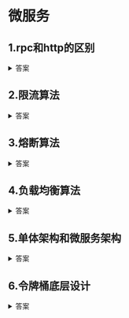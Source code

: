 # 微服务

## 1.rpc和http的区别
<details>
<summary>答案</summary>
<p>1.用途不同: http一般用于web浏览器和服务器之间的通信。rpc一般用于跨主机的方法调用</p>
<p>2.服务发现：http一般通过dns服务进行服务发现，而rpc通过专门的中间服务保存服务名和Ip地址(如Consul，etcd，zk)</p>
<p>3.底层链接形式：rpc中有一个链接池，发数据的时候从连接池中取一条出来，用完放回去下次再复用，有利于提高网络请求性能</p>
<p>4.传输的内容不同：http是使用的json传输数据,rpc用的protobuf传输数据</p>
</details>

## 2.限流算法
<details>
<summary>答案</summary>
<p>1.基于计数的限流算法：在固定时间窗口，每收到一个请求计数器+1，超过阈值后拒绝请求，到达下一个时间窗口后计数器清空</p>
<p>优点：实现简单，资源消耗少。 缺点：无法处理突发流量，无法解决突刺现象(一个时间窗口的末端和下一个时间窗口的始端，会导致请求数量超过阈值)</p>
<p>2.基于滑动窗口的限流算法：将时间分成多个固定大小的连续小窗口，随着时间的推进窗口向右滑动，使得窗口切换变得更加平滑</p>
<p>优点：平滑限流，适合突发流量。缺点：空间占用大，复杂性高</p>
<p>3.漏桶算法：桶有固定容量，桶上有固定的漏水口表示系统能处理请求的速度，当请求速率超过漏水速度，请求会被堆积起来</p>
<p>优点：流量稳定，可以防止系统负过载。缺点：无法处理突发流量缺乏弹性，资源利用率不高</p>
<p>4.令牌桶算法：桶有固定容量，定期向桶中放入令牌，请求到来时取令牌，没有令牌则拒绝请求</p>
<p>优点：允许突发流量，平滑限流 缺点：无法限制瞬时流量，内存占用大</p>
</details>


## 3.熔断算法
<details>
<summary>答案</summary>
<p>1.hystrix熔断算法：将熔断器的状态分为三种，关闭，开启，半开启。关闭状态是初始状态，当调用总数达到200，并且错误率超过50%(通过滑动窗口实现)，则进入开启状态。开启状态会立即返回错误，当冷却时间到了之后会进入半开启状态。半开启状态会允许一定数量的请求取调用服务端，如果请求调用成功数量达到参数值，则进入关闭状态</p>
<p>2.google sre熔断算法：当请求总数>=K*请求成功数(K是熔断器的敏感参数)，会打开熔断器，以max(0,请求总数-K*请求成功数)/(请求成功数+1)的概率被拒绝，从而实现自适应熔断</p>
<p>hystrix会导致如果服务出现波动，可能导致一段时间不可用。而 google sre的自适应性更强</p>
</details>

## 4.负载均衡算法
<details>
<summary>答案</summary>
<p>1.轮询</p>
<p>2.加权轮询</p>
<p>3.最少连接</p>
<p>4.一致性哈希</p>
<p>5.加权最少连接</p>
</details>

## 5.单体架构和微服务架构
<details>
<summary>答案</summary>
<p>1.单体架构就是将多个功能都写在一起，所有功能耦合在在一起，互相影响，不能单独开发和调试</p>
<p>2.微服务就是将单体架构的多个功能进行拆分成多个服务，每个服务都是一个独立运行的程序，服务之间相互独立，服务功能单一，一个服务可以调用其他服务的功能，实现复用</p>
</details>

## 6.令牌桶底层设计
<details>
<summary>答案</summary>
<p>每次请求的时候，根据上次添加令牌的时间与当前的时间差计算出需要添加多少的令牌，然后更新令牌总数，并且不能超过容量。如果令牌总数还充足，则请求成功，否则请求失败。并更新添加令牌的时间和令牌总数。</p>
</details>